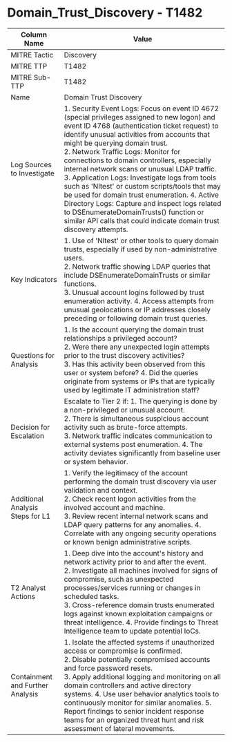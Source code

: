 # Domain_Trust_Discovery - T1482

| Column Name | Value |
|-------------|-------|
| MITRE Tactic | Discovery |
| MITRE TTP | T1482 |
| MITRE Sub-TTP | T1482 |
| Name | Domain Trust Discovery |
| Log Sources to Investigate | 1. Security Event Logs: Focus on event ID 4672 (special privileges assigned to new logon) and event ID 4768 (authentication ticket request) to identify unusual activities from accounts that might be querying domain trust.<br>2. Network Traffic Logs: Monitor for connections to domain controllers, especially internal network scans or unusual LDAP traffic.<br>3. Application Logs: Investigate logs from tools such as 'Nltest' or custom scripts/tools that may be used for domain trust enumeration. 4. Active Directory Logs: Capture and inspect logs related to DSEnumerateDomainTrusts() function or similar API calls that could indicate domain trust discovery attempts. |
| Key Indicators | 1. Use of 'Nltest' or other tools to query domain trusts, especially if used by non-administrative users.<br>2. Network traffic showing LDAP queries that include DSEnumerateDomainTrusts or similar functions.<br>3. Unusual account logins followed by trust enumeration activity. 4. Access attempts from unusual geolocations or IP addresses closely preceding or following domain trust queries. |
| Questions for Analysis | 1. Is the account querying the domain trust relationships a privileged account?<br>2. Were there any unexpected login attempts prior to the trust discovery activities?<br>3. Has this activity been observed from this user or system before? 4. Did the queries originate from systems or IPs that are typically used by legitimate IT administration staff? |
| Decision for Escalation | Escalate to Tier 2 if: 1. The querying is done by a non-privileged or unusual account.<br>2. There is simultaneous suspicious account activity such as brute-force attempts.<br>3. Network traffic indicates communication to external systems post enumeration. 4. The activity deviates significantly from baseline user or system behavior. |
| Additional Analysis Steps for L1 | 1. Verify the legitimacy of the account performing the domain trust discovery via user validation and context.<br>2. Check recent logon activities from the involved account and machine.<br>3. Review recent internal network scans and LDAP query patterns for any anomalies. 4. Correlate with any ongoing security operations or known benign administrative scripts. |
| T2 Analyst Actions | 1. Deep dive into the account's history and network activity prior to and after the event.<br>2. Investigate all machines involved for signs of compromise, such as unexpected processes/services running or changes in scheduled tasks.<br>3. Cross-reference domain trusts enumerated logs against known exploitation campaigns or threat intelligence. 4. Provide findings to Threat Intelligence team to update potential IoCs. |
| Containment and Further Analysis | 1. Isolate the affected systems if unauthorized access or compromise is confirmed.<br>2. Disable potentially compromised accounts and force password resets.<br>3. Apply additional logging and monitoring on all domain controllers and active directory systems. 4. Use user behavior analytics tools to continuously monitor for similar anomalies. 5. Report findings to senior incident response teams for an organized threat hunt and risk assessment of lateral movements. |
